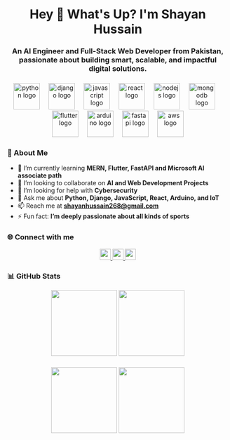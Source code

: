 <h1 align="center">Hey 👋 What's Up? I'm Shayan Hussain</h1>

<h3 align="center">An AI Engineer and Full-Stack Web Developer from Pakistan, passionate about building smart, scalable, and impactful digital solutions.</h3>

###

<div align="center">
  <img src="https://skillicons.dev/icons?i=python" height="60" alt="python logo" />
  <img width="12" />
  <img src="https://skillicons.dev/icons?i=django" height="60" alt="django logo" />
  <img width="12" />
  <img src="https://skillicons.dev/icons?i=js" height="60" alt="javascript logo" />
  <img width="12" />
  <img src="https://skillicons.dev/icons?i=react" height="60" alt="react logo" />
  <img width="12" />
  <img src="https://skillicons.dev/icons?i=nodejs" height="60" alt="nodejs logo" />
  <img width="12" />
  <img src="https://skillicons.dev/icons?i=mongodb" height="60" alt="mongodb logo" />
  <img width="12" />
  <img src="https://skillicons.dev/icons?i=flutter" height="60" alt="flutter logo" />
  <img width="12" />
  <img src="https://skillicons.dev/icons?i=arduino" height="60" alt="arduino logo" />
  <img width="12" />
  <img src="https://skillicons.dev/icons?i=fastapi" height="60" alt="fastapi logo" />
  <img width="12" />
  <img src="https://skillicons.dev/icons?i=aws" height="60" alt="aws logo" />
</div>

###

### 🚀 About Me

- 🌱 I’m currently learning **MERN, Flutter, FastAPI and Microsoft AI associate path**
- 👯 I’m looking to collaborate on **AI and Web Development Projects**
- 🤝 I’m looking for help with **Cybersecurity**
- 💬 Ask me about **Python, Django, JavaScript, React, Arduino, and IoT**
- 📫 Reach me at **shayanhussain268@gmail.com**
- ⚡ Fun fact: **I’m deeply passionate about all kinds of sports**

###

### 🌐 Connect with me

<div align="center">
  <a href="https://linkedin.com/in/SHAYAN-HUSSAIN" target="_blank">
    <img src="https://img.shields.io/static/v1?message=LinkedIn&logo=linkedin&label=&color=0077B5&logoColor=white&style=for-the-badge" height="25" />
  </a>
  <a href="https://twitter.com/shayan_268" target="_blank">
    <img src="https://img.shields.io/static/v1?message=Twitter&logo=twitter&label=&color=1DA1F2&logoColor=white&style=for-the-badge" height="25" />
  </a>
  <a href="https://discord.com/users/yourdiscordid" target="_blank">
    <img src="https://img.shields.io/static/v1?message=Discord&logo=discord&label=&color=7289DA&logoColor=white&style=for-the-badge" height="25" />
  </a>
</div>

###

### 📊 GitHub Stats

<div align="center">
  <img src="https://github-readme-stats.vercel.app/api?username=sshayanhussain&show_icons=true&locale=en&theme=radical" height="150" />
  <img src="https://github-readme-stats.vercel.app/api/top-langs?username=sshayanhussain&show_icons=true&locale=en&layout=compact&theme=radical" height="150" />
</div>

###

<div align="center">
  <img src="https://streak-stats.demolab.com?user=sshayanhussain&locale=en&theme=dracula&hide_border=false" height="150" />
  <img src="https://github-profile-trophy.vercel.app/?username=sshayanhussain&theme=dracula&row=1&margin-w=8&margin-h=8" height="150" />
</div>

###



